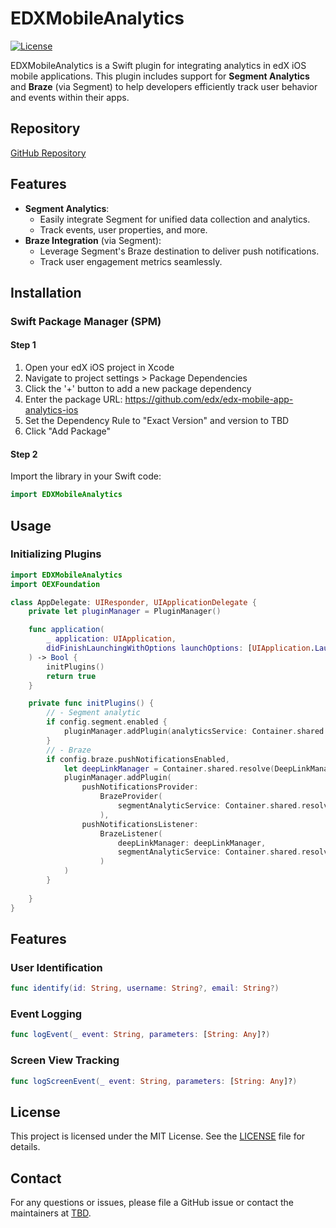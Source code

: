 
# EDXMobileAnalytics

[![License](https://img.shields.io/badge/license-MIT-green)](LICENSE)

EDXMobileAnalytics is a Swift plugin for integrating analytics in edX iOS mobile applications. This plugin includes support for **Segment Analytics** and **Braze** (via Segment) to help developers efficiently track user behavior and events within their apps.

## Repository

[GitHub Repository](https://github.com/edx/edx-mobile-app-analytics-ios)

## Features

- **Segment Analytics**:
  - Easily integrate Segment for unified data collection and analytics.
  - Track events, user properties, and more.
- **Braze Integration** (via Segment):
  - Leverage Segment's Braze destination to deliver push notifications.
  - Track user engagement metrics seamlessly.

## Installation

### Swift Package Manager (SPM)

#### Step 1
1. Open your edX iOS project in Xcode
2. Navigate to project settings > Package Dependencies
3. Click the '+' button to add a new package dependency
4. Enter the package URL: https://github.com/edx/edx-mobile-app-analytics-ios
5. Set the Dependency Rule to "Exact Version" and version to TBD
6. Click "Add Package"


#### Step 2 
Import the library in your Swift code:
```swift
import EDXMobileAnalytics
```

## Usage

### Initializing Plugins

```swift
import EDXMobileAnalytics
import OEXFoundation

class AppDelegate: UIResponder, UIApplicationDelegate {
    private let pluginManager = PluginManager()

    func application(
        _ application: UIApplication,
        didFinishLaunchingWithOptions launchOptions: [UIApplication.LaunchOptionsKey: Any]?
    ) -> Bool {
        initPlugins()
        return true
    }

    private func initPlugins() {
        // - Segment analytic
        if config.segment.enabled {
            pluginManager.addPlugin(analyticsService: Container.shared.resolve(SegmentAnalyticsService.self)!)
        }
        // - Braze
        if config.braze.pushNotificationsEnabled,
            let deepLinkManager = Container.shared.resolve(DeepLinkManager.self) {
            pluginManager.addPlugin(
                pushNotificationsProvider:
                    BrazeProvider(
                        segmentAnalyticService: Container.shared.resolve(SegmentAnalyticsService.self)
                    ),
                pushNotificationsListener:
                    BrazeListener(
                        deepLinkManager: deepLinkManager,
                        segmentAnalyticService: Container.shared.resolve(SegmentAnalyticsService.self)
                    )
            )
        }
        
    }
}
```

## Features

### User Identification
```swift
func identify(id: String, username: String?, email: String?)
```

### Event Logging
```swift
func logEvent(_ event: String, parameters: [String: Any]?)
```

### Screen View Tracking
```swift
func logScreenEvent(_ event: String, parameters: [String: Any]?)
```

## License

This project is licensed under the MIT License. See the [LICENSE](LICENSE) file for details.

## Contact

For any questions or issues, please file a GitHub issue or contact the maintainers at [TBD](mailto:TBD).
